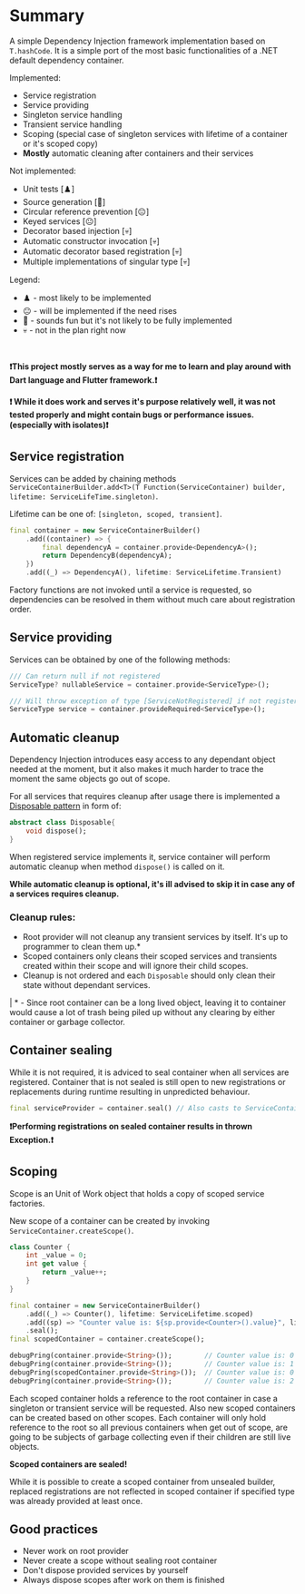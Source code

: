 # Summary
A simple Dependency Injection framework implementation based on `T.hashCode`. It is a simple port of the most basic functionalities of a .NET default dependency container.

Implemented:
- Service registration
- Service providing
- Singleton service handling
- Transient service handling
- Scoping (special case of singleton services with lifetime of a container or it's scoped copy)
- **Mostly** automatic cleaning after containers and their services

Not implemented:
- Unit tests [♟️]
- Source generation [👾]
- Circular reference prevention [😐]
- Keyed services [😐]
- Decorator based injection [💀]
- Automatic constructor invocation [💀]
- Automatic decorator based registration [💀]
- Multiple implementations of singular type [💀]

Legend:
- ♟️ - most likely to be implemented
- 😐 - will be implemented if the need rises
- 👾 - sounds fun but it's not likely to be fully implemented
- 💀 - not in the plan right now

<br>

**❗This project mostly serves as a way for me to learn and play around with Dart language and Flutter framework.❗**

**❗ While it does work and serves it's purpose relatively well, it was not tested properly and might contain bugs or performance issues. (especially with isolates)❗**

## Service registration 
Services can be added by chaining methods `ServiceContainerBuilder.add<T>(T Function(ServiceContainer) builder, lifetime: ServiceLifeTime.singleton)`. 

Lifetime can be one of: `[singleton, scoped, transient]`.
```dart
final container = new ServiceContainerBuilder()
    .add((container) => {
        final dependencyA = container.provide<DependencyA>();
        return DependencyB(dependencyA);
    })
    .add((_) => DependencyA(), lifetime: ServiceLifetime.Transient)
```
Factory functions are not invoked until a service is requested, so dependencies can be resolved in them without much care about registration order.

## Service providing
Services can be obtained by one of the following methods:

```dart
/// Can return null if not registered
ServiceType? nullableService = container.provide<ServiceType>();

/// Will throw exception of type [ServiceNotRegistered] if not registered
ServiceType service = container.provideRequired<ServiceType>();
```

## Automatic cleanup
Dependency Injection introduces easy access to any dependant object needed at the moment, but it also makes it much harder to trace the moment the same objects go out of scope.

For all services that requires cleanup after usage there is implemented a [Disposable pattern](https://en.wikipedia.org/wiki/Dispose_pattern) in form of:
```dart
abstract class Disposable{
    void dispose();
}
```
When registered service implements it, service container will perform automatic cleanup when method `dispose()` is called on it.

**While automatic cleanup is optional, it's ill advised to skip it in case any of a services requires cleanup.**

### Cleanup rules:
- Root provider will not cleanup any transient services by itself. It's up to programmer to clean them up.*
- Scoped containers only cleans their scoped services and transients created within their scope and will ignore their child scopes.
- Cleanup is not ordered and each `Disposable` should only clean their state without dependant services.

| * - Since root container can be a long lived object, leaving it to container would cause a lot of trash being piled up without any clearing by either container or garbage collector.

## Container sealing
While it is not required, it is adviced to seal container when all services are registered. Container that is not sealed is still open to new registrations or replacements during runtime resulting in unpredicted behaviour.
```dart
final serviceProvider = container.seal() // Also casts to ServiceContainer;
```
**❗Performing registrations on sealed container results in thrown Exception.❗**
## Scoping
Scope is an Unit of Work object that holds a copy of scoped service factories.

New scope of a container can be created by invoking `ServiceContainer.createScope()`.
```dart
class Counter {
    int _value = 0;
    int get value {
        return _value++;
    }
}

final container = new ServiceContainerBuilder()
    .add((_) => Counter(), lifetime: ServiceLifetime.scoped)
    .add((sp) => "Counter value is: ${sp.provide<Counter>().value}", lifetime: ServiceLifetime.transient)
    .seal();
final scopedContainer = container.createScope();

debugPring(container.provide<String>());        // Counter value is: 0
debugPring(container.provide<String>());        // Counter value is: 1
debugPring(scopedContainer.provide<String>());  // Counter value is: 0
debugPring(container.provide<String>());        // Counter value is: 2

```
Each scoped container holds a reference to the root container in case a singleton or transient service will be requested. Also new scoped containers can be created based on other scopes. Each container will only hold reference to the root so all previous containers when get out of scope, are going to be subjects of garbage collecting even if their children are still live objects.

**Scoped containers are sealed!**

While it is possible to create a scoped container from unsealed builder, replaced registrations are not reflected in scoped container if specified type was already provided at least once.

## Good practices
- Never work on root provider
- Never create a scope without sealing root container
- Don't dispose provided services by yourself
- Always dispose scopes after work on them is finished